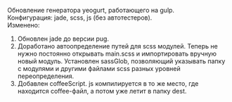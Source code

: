 Обновление генератора yeogurt, работающего на gulp.</br>
Конфигурация: jade, scss, js (без автотестеров).</br>
Изменено:</br>
1) Обновлен jade до версии pug.<br>
2) Доработано автоопределение путей для scss модулей. Теперь не нужно постоянно открывать main.scss и импортировать вручную новый модуль. Установлен sassGlob, позволяющий указывать папку с модулями и другими файлами scss разных уровней переопределения.</br>
3) Добавлен coffeeScript. js компилируется в то же место, где находится coffee-файл, а потом уже летит в папку dest.